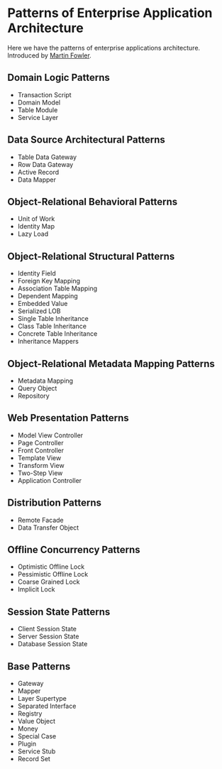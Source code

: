 Patterns of Enterprise Application Architecture
===========================================================

Here we have the patterns of enterprise applications architecture. 
Introduced by [Martin Fowler](http://martinfowler.com/eaaCatalog/index.html).

Domain Logic Patterns
-----------------------------------------------------------

- Transaction Script
- Domain Model
- Table Module
- Service Layer

Data Source Architectural Patterns
-----------------------------------------------------------

- Table Data Gateway
- Row Data Gateway
- Active Record
- Data Mapper

Object-Relational Behavioral Patterns
-----------------------------------------------------------

- Unit of Work
- Identity Map
- Lazy Load

Object-Relational Structural Patterns
-----------------------------------------------------------

- Identity Field
- Foreign Key Mapping 
- Association Table Mapping
- Dependent Mapping
- Embedded Value
- Serialized LOB
- Single Table Inheritance
- Class Table Inheritance
- Concrete Table Inheritance
- Inheritance Mappers

Object-Relational Metadata Mapping Patterns
-----------------------------------------------------------

- Metadata Mapping
- Query Object
- Repository

Web Presentation Patterns
-----------------------------------------------------------

- Model View Controller
- Page Controller
- Front Controller
- Template View
- Transform View
- Two-Step View
- Application Controller

Distribution Patterns
-----------------------------------------------------------

- Remote Facade
- Data Transfer Object

Offline Concurrency Patterns
-----------------------------------------------------------

- Optimistic Offline Lock
- Pessimistic Offline Lock
- Coarse Grained Lock
- Implicit Lock

Session State Patterns
-----------------------------------------------------------

- Client Session State
- Server Session State
- Database Session State

Base Patterns
-----------------------------------------------------------

- Gateway
- Mapper
- Layer Supertype
- Separated Interface
- Registry
- Value Object
- Money
- Special Case
- Plugin
- Service Stub
- Record Set
